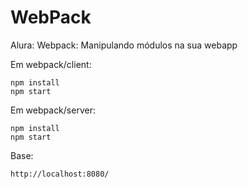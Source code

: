 ﻿# WebPack
Alura: Webpack: Manipulando módulos na sua webapp

Em webpack/client:
```
npm install
npm start
```

Em webpack/server:
```
npm install
npm start
```
Base:

    http://localhost:8080/


